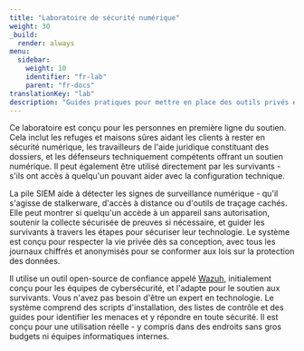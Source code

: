 ```yaml
---
title: "Laboratoire de sécurité numérique"
weight: 30
_build:
  render: always
menu:
  sidebar:
    weight: 10
    identifier: "fr-lab"
    parent: "fr-docs"
translationKey: "lab"
description: "Guides pratiques pour mettre en place des outils privés et résilients dans les refuges ou espaces communautaires."
---
```


Ce laboratoire est conçu pour les personnes en première ligne du soutien. Cela inclut les refuges et maisons sûres aidant les clients à rester en sécurité numérique, les travailleurs de l'aide juridique constituant des dossiers, et les défenseurs techniquement compétents offrant un soutien numérique. Il peut également être utilisé directement par les survivants - s'ils ont accès à quelqu'un pouvant aider avec la configuration technique.

La pile SIEM aide à détecter les signes de surveillance numérique - qu'il s'agisse de stalkerware, d'accès à distance ou d'outils de traçage cachés. Elle peut montrer si quelqu'un accède à un appareil sans autorisation, soutenir la collecte sécurisée de preuves si nécessaire, et guider les survivants à travers les étapes pour sécuriser leur technologie. Le système est conçu pour respecter la vie privée dès sa conception, avec tous les journaux chiffrés et anonymisés pour se conformer aux lois sur la protection des données.

Il utilise un outil open-source de confiance appelé [Wazuh](https://wazuh.com/), initialement conçu pour les équipes de cybersécurité, et l'adapte pour le soutien aux survivants. Vous n'avez pas besoin d'être un expert en technologie. Le système comprend des scripts d'installation, des listes de contrôle et des guides pour identifier les menaces et y répondre en toute sécurité. Il est conçu pour une utilisation réelle - y compris dans des endroits sans gros budgets ni équipes informatiques internes.

